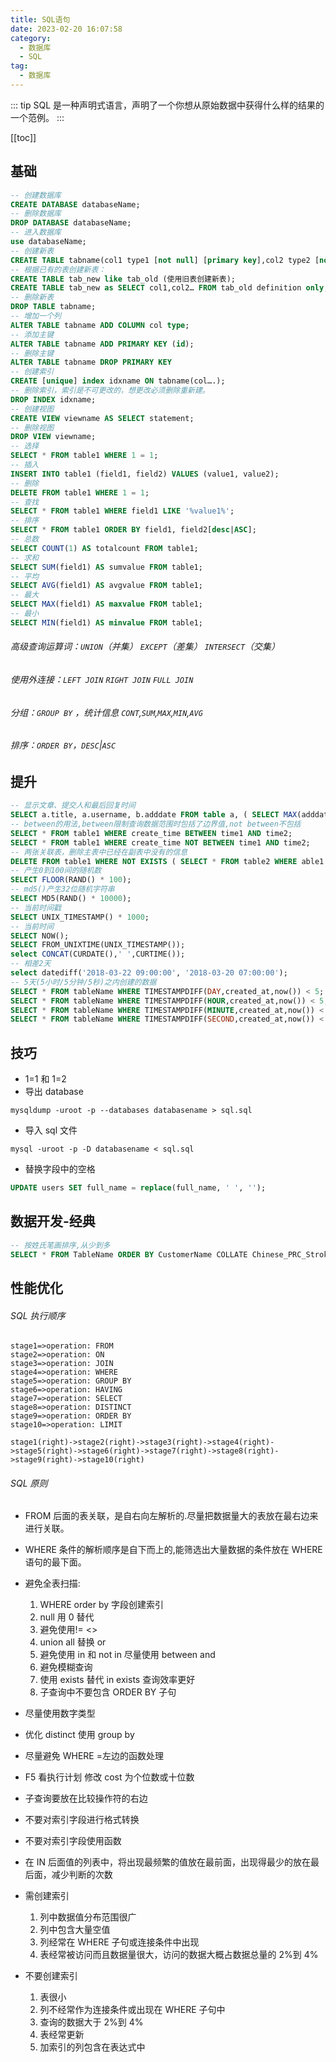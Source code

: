```yaml
---
title: SQL语句
date: 2023-02-20 16:07:58
category: 
  - 数据库
  - SQL
tag: 
  - 数据库
---
```


::: tip
SQL 是一种声明式语言，声明了一个你想从原始数据中获得什么样的结果的一个范例。
:::

<!-- more -->
[[toc]]

## 基础

```sql
-- 创建数据库
CREATE DATABASE databaseName;
-- 删除数据库
DROP DATABASE databaseName;
-- 进入数据库
use databaseName;
-- 创建新表
CREATE TABLE tabname(col1 type1 [not null] [primary key],col2 type2 [not null],..);
-- 根据已有的表创建新表：
CREATE TABLE tab_new like tab_old (使用旧表创建新表);
CREATE TABLE tab_new as SELECT col1,col2… FROM tab_old definition only;
-- 删除新表
DROP TABLE tabname;
-- 增加一个列
ALTER TABLE tabname ADD COLUMN col type;
-- 添加主键
ALTER TABLE tabname ADD PRIMARY KEY (id);
-- 删除主键
ALTER TABLE tabname DROP PRIMARY KEY
-- 创建索引
CREATE [unique] index idxname ON tabname(col….);
-- 删除索引，索引是不可更改的，想更改必须删除重新建。
DROP INDEX idxname;
-- 创建视图
CREATE VIEW viewname AS SELECT statement;
-- 删除视图
DROP VIEW viewname;
-- 选择
SELECT * FROM table1 WHERE 1 = 1;
-- 插入
INSERT INTO table1 (field1, field2) VALUES (value1, value2);
-- 删除
DELETE FROM table1 WHERE 1 = 1;
-- 查找
SELECT * FROM table1 WHERE field1 LIKE '%value1%';
-- 排序
SELECT * FROM table1 ORDER BY field1, field2[desc|ASC];
-- 总数
SELECT COUNT(1) AS totalcount FROM table1;
-- 求和
SELECT SUM(field1) AS sumvalue FROM table1;
-- 平均
SELECT AVG(field1) AS avgvalue FROM table1;
-- 最大
SELECT MAX(field1) AS maxvalue FROM table1;
-- 最小
SELECT MIN(field1) AS minvalue FROM table1;
```

###### 高级查询运算词：`UNION`（并集） `EXCEPT`（差集） `INTERSECT`（交集）

###### 使用外连接：`LEFT JOIN` `RIGHT JOIN` `FULL JOIN`

###### 分组：`GROUP BY` ，统计信息 `CONT`,`SUM`,`MAX`,`MIN`,`AVG`

###### 排序：`ORDER BY`，`DESC`|`ASC`

## 提升

```sql
-- 显示文章、提交人和最后回复时间
SELECT a.title, a.username, b.adddate FROM table a, ( SELECT MAX(adddate) AS adddate FROM table WHERE table.title = a.title ) b;
-- between的用法,between限制查询数据范围时包括了边界值,not between不包括
SELECT * FROM table1 WHERE create_time BETWEEN time1 AND time2;
SELECT * FROM table1 WHERE create_time NOT BETWEEN time1 AND time2;
-- 两张关联表，删除主表中已经在副表中没有的信息
DELETE FROM table1 WHERE NOT EXISTS ( SELECT * FROM table2 WHERE able1.field1 = table2.field1 );
-- 产生0到100间的随机数
SELECT FLOOR(RAND() * 100);
-- md5()产生32位随机字符串
SELECT MD5(RAND() * 10000);
-- 当前时间戳
SELECT UNIX_TIMESTAMP() * 1000;
-- 当前时间
SELECT NOW();
SELECT FROM_UNIXTIME(UNIX_TIMESTAMP());
select CONCAT(CURDATE(),' ',CURTIME());
-- 相差2天
select datediff('2018-03-22 09:00:00', '2018-03-20 07:00:00');
-- 5天(5小时/5分钟/5秒)之内创建的数据
SELECT * FROM tableName WHERE TIMESTAMPDIFF(DAY,created_at,now()) < 5;
SELECT * FROM tableName WHERE TIMESTAMPDIFF(HOUR,created_at,now()) < 5;
SELECT * FROM tableName WHERE TIMESTAMPDIFF(MINUTE,created_at,now()) < 5;
SELECT * FROM tableName WHERE TIMESTAMPDIFF(SECOND,created_at,now()) < 5;
```

## 技巧

- 1=1 和 1=2
- 导出 database

```shell
mysqldump -uroot -p --databases databasename > sql.sql
```

- 导入 sql 文件

```shell
mysql -uroot -p -D databasename < sql.sql
```

- 替换字段中的空格

```sql
UPDATE users SET full_name = replace(full_name, ' ', '');
```

## 数据开发-经典

```sql
-- 按姓氏笔画排序,从少到多
SELECT * FROM TableName ORDER BY CustomerName COLLATE Chinese_PRC_Stroke_ci_as;
```

## 性能优化

###### SQL 执行顺序

```flow
stage1=>operation: FROM
stage2=>operation: ON
stage3=>operation: JOIN
stage4=>operation: WHERE
stage5=>operation: GROUP BY
stage6=>operation: HAVING
stage7=>operation: SELECT
stage8=>operation: DISTINCT
stage9=>operation: ORDER BY
stage10=>operation: LIMIT

stage1(right)->stage2(right)->stage3(right)->stage4(right)->stage5(right)->stage6(right)->stage7(right)->stage8(right)->stage9(right)->stage10(right)
```

###### SQL 原则

- FROM 后面的表关联，是自右向左解析的.尽量把数据量大的表放在最右边来进行关联。

- WHERE 条件的解析顺序是自下而上的,能筛选出大量数据的条件放在 WHERE 语句的最下面。

- 避免全表扫描:
  1. WHERE order by 字段创建索引
  2. null 用 0 替代
  3. 避免使用!= <>
  4. union all 替换 or
  5. 避免使用 in 和 not in 尽量使用 between and
  6. 避免模糊查询
  7. 使用 exists 替代 in exists 查询效率更好
  8. 子查询中不要包含 ORDER BY 子句
- 尽量使用数字类型

- 优化 distinct 使用 group by

- 尽量避免 WHERE =左边的函数处理

- F5 看执行计划 修改 cost 为个位数或十位数

- 子查询要放在比较操作符的右边

- 不要对索引字段进行格式转换

- 不要对索引字段使用函数

- 在 IN 后面值的列表中，将出现最频繁的值放在最前面，出现得最少的放在最后面，减少判断的次数

- 需创建索引
  1. 列中数据值分布范围很广
  2. 列中包含大量空值
  3. 列经常在 WHERE 子句或连接条件中出现
  4. 表经常被访问而且数据量很大，访问的数据大概占数据总量的 2%到 4%
- 不要创建索引
  1. 表很小
  2. 列不经常作为连接条件或出现在 WHERE 子句中
  3. 查询的数据大于 2%到 4%
  4. 表经常更新
  5. 加索引的列包含在表达式中

